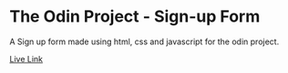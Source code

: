 # The Odin Project - Sign-up Form

A Sign up form made using html, css and javascript for the odin project.

[Live Link](https://antonharbers.github.io/Odin_Form/)
